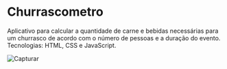# Churrascometro

Aplicativo para calcular a quantidade de carne e bebidas necessárias para um churrasco de acordo com o número de pessoas e a duração do evento.
Tecnologias: HTML, CSS e JavaScript.

![Capturar](https://user-images.githubusercontent.com/76595905/144719338-73d07218-6f30-4e39-8561-aac9d3963c47.PNG)
